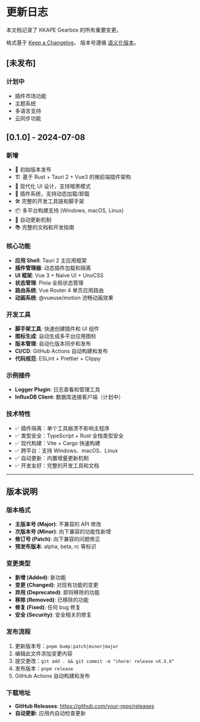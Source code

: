 # 更新日志

本文档记录了 KKAPE Gearbox 的所有重要变更。

格式基于 [Keep a Changelog](https://keepachangelog.com/zh-CN/1.0.0/)，
版本号遵循 [语义化版本](https://semver.org/lang/zh-CN/)。

## [未发布]

### 计划中
- 插件市场功能
- 主题系统
- 多语言支持
- 云同步功能

## [0.1.0] - 2024-07-08

### 新增
- 🎉 初始版本发布
- 🏗️ 基于 Rust + Tauri 2 + Vue3 的微前端插件架构
- 🎨 现代化 UI 设计，支持暗黑模式
- 🔌 插件系统，支持动态加载/卸载
- 🛠️ 完整的开发工具链和脚手架
- 📦 多平台构建支持 (Windows, macOS, Linux)
- 🔄 自动更新机制
- 📚 完整的文档和开发指南

### 核心功能
- **应用 Shell**: Tauri 2 主应用框架
- **插件管理器**: 动态插件加载和隔离
- **UI 框架**: Vue 3 + Naive UI + UnoCSS
- **状态管理**: Pinia 全局状态管理
- **路由系统**: Vue Router 4 单页应用路由
- **动画系统**: @vueuse/motion 流畅动画效果

### 开发工具
- **脚手架工具**: 快速创建插件和 UI 组件
- **图标生成**: 自动生成多平台应用图标
- **版本管理**: 自动化版本同步和发布
- **CI/CD**: GitHub Actions 自动构建和发布
- **代码规范**: ESLint + Prettier + Clippy

### 示例插件
- **Logger Plugin**: 日志查看和管理工具
- **InfluxDB Client**: 数据库连接客户端（计划中）

### 技术特性
- ✅ 插件隔离：单个工具崩溃不影响主程序
- ✅ 类型安全：TypeScript + Rust 全栈类型安全
- ✅ 现代构建：Vite + Cargo 快速构建
- ✅ 跨平台：支持 Windows、macOS、Linux
- ✅ 自动更新：内置增量更新机制
- ✅ 开发友好：完整的开发工具和文档

---

## 版本说明

### 版本格式
- **主版本号 (Major)**: 不兼容的 API 修改
- **次版本号 (Minor)**: 向下兼容的功能性新增
- **修订号 (Patch)**: 向下兼容的问题修正
- **预发布版本**: alpha, beta, rc 等标识

### 变更类型
- **新增 (Added)**: 新功能
- **变更 (Changed)**: 对现有功能的变更
- **弃用 (Deprecated)**: 即将移除的功能
- **移除 (Removed)**: 已移除的功能
- **修复 (Fixed)**: 任何 bug 修复
- **安全 (Security)**: 安全相关的修复

### 发布流程
1. 更新版本号：`pnpm bump:patch|minor|major`
2. 编辑此文件添加变更内容
3. 提交更改：`git add . && git commit -m "chore: release vX.X.X"`
4. 发布版本：`pnpm release`
5. GitHub Actions 自动构建和发布

### 下载地址
- **GitHub Releases**: https://github.com/your-repo/releases
- **自动更新**: 应用内自动检查更新
